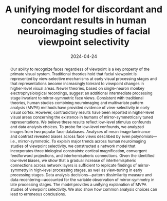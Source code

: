 ---
title: "A unifying model for discordant and concordant results in human neuroimaging studies of facial viewpoint selectivity"

date: 2024-04-24
authors_string: Cambria Revsine, Javier Gonzalez-Castillo, Elisha Merriam, Peter Bandettini, Fernando Ramírez
authors:
   - Cambria Revsine
   - Javier Gonzalez-Castillo
   - Elisha Merriam
   - Peter Bandettini
   - Fernando Ramírez
author_ids:
   - javier_gonzalezcastillo
   - peter_bandettini
   - fernando_ramirez
journal: 'Journal of Neuroscience'
volume: 44.0
issue: 17.0
pages: 
book_title: ''
publisher: ''
isbn: 
abstract: 'Our ability to recognize faces regardless of viewpoint is a key property of the primate visual system. Traditional theories hold that facial viewpoint is represented by view-selective mechanisms at early visual processing stages and that representations become increasingly tolerant to viewpoint changes in higher-level visual areas. Newer theories, based on single-neuron monkey electrophysiological recordings, suggest an additional intermediate processing stage invariant to mirror-symmetric face views. Consistent with traditional theories, human studies combining neuroimaging and multivariate pattern analysis (MVPA) methods have provided evidence of view-selectivity in early visual cortex. However, contradictory results have been reported in higher-level visual areas concerning the existence in humans of mirror-symmetrically tuned representations. We believe these results reflect low-level stimulus confounds and data analysis choices. To probe for low-level confounds, we analyzed images from two popular face databases. Analyses of mean image luminance and contrast revealed biases across face views described by even polynomials—i.e., mirror-symmetric. To explain major trends across human neuroimaging studies of viewpoint selectivity, we constructed a network model that incorporates three biological constraints: cortical magnification, convergent feedforward projections, and interhemispheric connections. Given the identified low-level biases, we show that a gradual increase of interhemispheric connections across network layers is sufficient to replicate findings of mirror-symmetry in high-level processing stages, as well as view-tuning in early processing stages. Data analysis decisions—pattern dissimilarity measure and data recentering—accounted for the variable observation of mirror-symmetry in late processing stages. The model provides a unifying explanation of MVPA studies of viewpoint selectivity. We also show how common analysis choices can lead to erroneous conclusions.'
project_id: 
paper_url: https://www.jneurosci.org/content/44/17/e0296232024.abstract
doi: https://doi.org/10.1523/JNEUROSCI.0296-23.2024
data_loc: ''
code_loc: 'https://github.com/toporam/model-crossings'
file: '/assets/publications/'
file_name: ''
type: journal_article
pub_str: 'Journal of Neuroscience (2024) 44 (17)'
layout: publication 
---